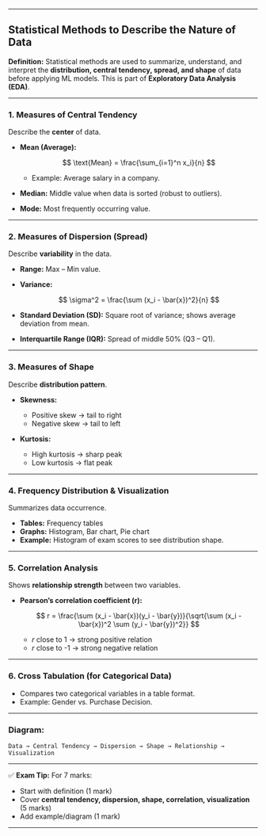 

---

## **Statistical Methods to Describe the Nature of Data**

**Definition:**
Statistical methods are used to summarize, understand, and interpret the **distribution, central tendency, spread, and shape** of data before applying ML models.
This is part of **Exploratory Data Analysis (EDA)**.

---

### **1. Measures of Central Tendency**

Describe the **center** of data.

* **Mean (Average):**

  $$
  \text{Mean} = \frac{\sum_{i=1}^n x_i}{n}
  $$

  * Example: Average salary in a company.
* **Median:** Middle value when data is sorted (robust to outliers).
* **Mode:** Most frequently occurring value.

---

### **2. Measures of Dispersion (Spread)**

Describe **variability** in the data.

* **Range:** Max – Min value.
* **Variance:**

  $$
  \sigma^2 = \frac{\sum (x_i - \bar{x})^2}{n}
  $$
* **Standard Deviation (SD):** Square root of variance; shows average deviation from mean.
* **Interquartile Range (IQR):** Spread of middle 50% (Q3 – Q1).

---

### **3. Measures of Shape**

Describe **distribution pattern**.

* **Skewness:**

  * Positive skew → tail to right
  * Negative skew → tail to left
* **Kurtosis:**

  * High kurtosis → sharp peak
  * Low kurtosis → flat peak

---

### **4. Frequency Distribution & Visualization**

Summarizes data occurrence.

* **Tables:** Frequency tables
* **Graphs:** Histogram, Bar chart, Pie chart
* **Example:** Histogram of exam scores to see distribution shape.

---

### **5. Correlation Analysis**

Shows **relationship strength** between two variables.

* **Pearson’s correlation coefficient (r):**

  $$
  r = \frac{\sum (x_i - \bar{x})(y_i - \bar{y})}{\sqrt{\sum (x_i - \bar{x})^2 \sum (y_i - \bar{y})^2}}
  $$

  * $r$ close to 1 → strong positive relation
  * $r$ close to -1 → strong negative relation

---

### **6. Cross Tabulation (for Categorical Data)**

* Compares two categorical variables in a table format.
* Example: Gender vs. Purchase Decision.

---

### **Diagram:**

```
Data → Central Tendency → Dispersion → Shape → Relationship → Visualization
```

---

✅ **Exam Tip:**
For 7 marks:

* Start with definition (1 mark)
* Cover **central tendency, dispersion, shape, correlation, visualization** (5 marks)
* Add example/diagram (1 mark)

---


